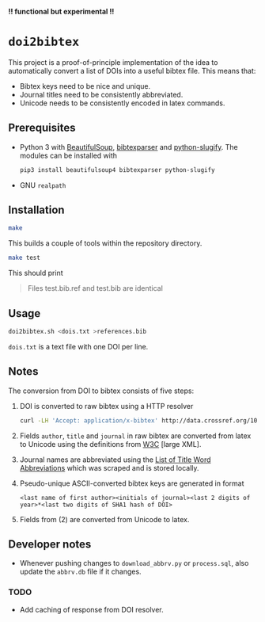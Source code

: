 **!! functional but experimental !!**

# `doi2bibtex`

This project is a proof-of-principle implementation of the idea to automatically 
convert a list of DOIs into a useful bibtex file. This means that:

- Bibtex keys need to be nice and unique.
- Journal titles need to be consistently abbreviated.
- Unicode needs to be consistently encoded in latex commands.

## Prerequisites

- Python 3 with [BeautifulSoup][bs], [bibtexparser][bibparser] and 
	[python-slugify][slugify]. The modules can be installed with

	```bash
	pip3 install beautifulsoup4 bibtexparser python-slugify
	```

- GNU `realpath`

## Installation

```bash
make
```

This builds a couple of tools within the repository directory.

```bash
make test
```

This should print

> Files test.bib.ref and test.bib are identical

## Usage

```bash
doi2bibtex.sh <dois.txt >references.bib
```

`dois.txt` is a text file with one DOI per line.

## Notes

The conversion from DOI to bibtex consists of five steps:

1. DOI is converted to raw bibtex using a HTTP resolver

	```bash
	curl -LH 'Accept: application/x-bibtex' http://data.crossref.org/10.1002/qua.20315
	```

2. Fields `author`, `title` and `journal` in raw bibtex are converted from latex 
   to Unicode using the definitions from [W3C][unicode] [large XML].
3. Journal names are abbreviated using the [List of Title Word 
   Abbreviations][ltwa] which was scraped and is stored locally.
4. Pseudo-unique ASCII-converted bibtex keys are generated in format

	```
	<last name of first author><initials of journal><last 2 digits of 
	year>*<last two digits of SHA1 hash of DOI>
	```

5. Fields from (2) are converted from Unicode to latex.

## Developer notes

- Whenever pushing changes to `download_abbrv.py` or `process.sql`, also update 
	the `abbrv.db` file if it changes.

### TODO

- Add caching of response from DOI resolver.


[bibparser]: https://github.com/sciunto-org/python-bibtexparser
[bs]: http://www.crummy.com/software/BeautifulSoup/
[bibtool]: http://www.gerd-neugebauer.de/software/TeX/BibTool/index.en.html
[slugify]: https://github.com/un33k/python-slugify
[ltwa]: http://www.issn.org/services/online-services/access-to-the-ltwa/
[unicode]: http://www.w3.org/Math/characters/unicode.xml
